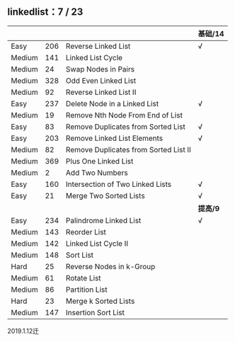 
## linkedlist：7 / 23

|     |     |     |  基础/14  |
| --- | --- | --- | --- |
| Easy |206|    Reverse Linked List|√|
| Medium |141|    Linked List Cycle|
| Medium |24  |Swap Nodes in Pairs|
| Medium |328|    Odd Even Linked List|
| Medium |92  |Reverse Linked List II|
| Easy |237|    Delete Node in a Linked List|√|
| Medium |19  |Remove Nth Node From End of List|
| Easy |83  |Remove Duplicates from Sorted List|√|
| Easy |203|    Remove Linked List Elements|√|
| Medium |82  |Remove Duplicates from Sorted List II|
| Medium |369|    Plus One Linked List|
| Medium |2   |Add Two Numbers|
| Easy |160|    Intersection of Two Linked Lists|√|
| Easy |21  |Merge Two Sorted Lists|√|
|     |     |     |  **提高/9**  |
| Easy |234|    Palindrome Linked List|√|
| Medium |143|    Reorder List|
| Medium |142|    Linked List Cycle II|
| Medium |148|    Sort List|
| Hard |25  |Reverse Nodes in k-Group|
| Medium |61  |Rotate List|
| Medium |86  |Partition List|
| Hard |23  |Merge k Sorted Lists|
| Medium |147|    Insertion Sort List|

2019.1.12迁
